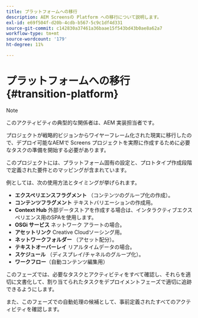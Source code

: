 ```yaml
---
title: プラットフォームへの移行
description: AEM Screensの Platform への移行について説明します。
exl-id: e69f504f-d20b-4cdb-b567-5c9c1df4d331
source-git-commit: c142830a37461a36baae15f543bd43b0ae8a62a7
workflow-type: tm+mt
source-wordcount: '179'
ht-degree: 11%

---
```


# プラットフォームへの移行 {#transition-platform}

>[!NOTE]
>
>このアクティビティの典型的な関係者は、AEM 実装担当者です。

プロジェクトが戦略的ビジョンからワイヤーフレーム化された現実に移行したので、デプロイ可能なAEMで Screens プロジェクトを実際に作成するために必要なタスクの準備を開始する必要があります。

このプロジェクトには、プラットフォーム固有の設定と、プロトタイプ作成段階で定義された要件とのマッピングが含まれています。

例としては、次の使用方法とタイミングが挙げられます。

* **エクスペリエンスフラグメント** （コンテンツのグループ化の作成）。
* **コンテンツフラグメント** テキストバリエーションの作成用。
* **Context Hub** 外部データストアを作成する場合は、インタラクティブエクスペリエンス用のSPAを使用します。
* **OSGi サービス** ネットワーク アラートの場合。
* **アセットリンク** Creative Cloudソーシング用。
* **ネットワークフォルダー** （アセット配分）。
* **テキストオーバーレイ** リアルタイムデータの場合。
* **スケジュール** （ディスプレイ/チャネルのグループ化）。
* **ワークフロー**（自動コンテンツ編集用）

このフェーズでは、必要なタスクとアクティビティをすべて確認し、それらを適切に文書化して、割り当てられたタスクをデプロイメントフェーズで適切に追跡できるようにします。

また、このフェーズでの自動処理の候補として、事前定義されたすべてのアクティビティを確認します。
